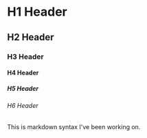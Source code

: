 # H1 Header
## H2 Header
### H3 Header
#### H4 Header
##### H5 Header
###### H6 Header
This is markdown syntax I've been working on.
